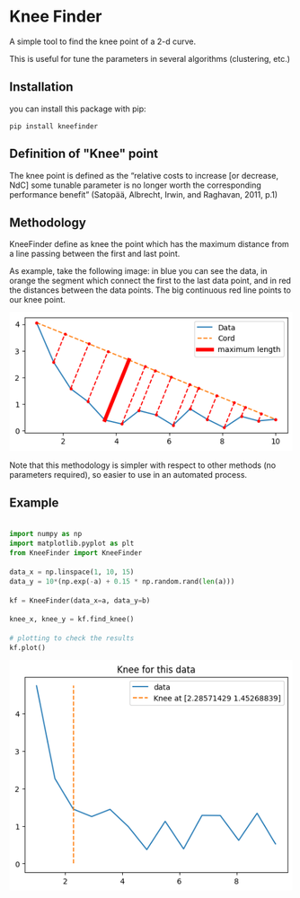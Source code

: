 # Knee Finder
A simple tool to find the knee point of a 2-d curve.

This is useful for tune the parameters in several algorithms (clustering, etc.)


## Installation
you can install this package with pip:

```commandline
pip install kneefinder
```

## Definition of "Knee" point
The knee point is defined as the “relative costs to increase [or decrease, NdC] some tunable parameter is no longer worth 
the corresponding performance benefit” (Satopää, Albrecht, Irwin, and Raghavan, 2011, p.1)

## Methodology
KneeFinder define as knee the point which has the maximum distance 
from a line passing between the first and last point.

As example, take the following image: in blue you can see the data, 
in orange the segment which connect the first to the last data point, and
in red the distances between the data points. The big continuous red line points to our
knee point.

![clustering_data](/imgs/sagitta.png?raw=true "Knee searching method")

Note that this methodology is simpler with respect to other methods (no parameters required), 
so easier to use in an automated process.

## Example

```python

import numpy as np
import matplotlib.pyplot as plt
from KneeFinder import KneeFinder

data_x = np.linspace(1, 10, 15)
data_y = 10*(np.exp(-a) + 0.15 * np.random.rand(len(a)))

kf = KneeFinder(data_x=a, data_y=b)

knee_x, knee_y = kf.find_knee()

# plotting to check the results
kf.plot()

```

![clustering_data](/imgs/knee.png?raw=true "Knee searching method")
